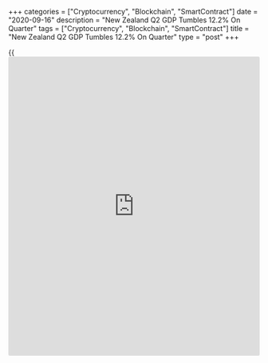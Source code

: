 +++
categories = ["Cryptocurrency", "Blockchain", "SmartContract"]
date = "2020-09-16"
description = "New Zealand Q2 GDP Tumbles 12.2% On Quarter"
tags = ["Cryptocurrency", "Blockchain", "SmartContract"]
title = "New Zealand Q2 GDP Tumbles 12.2% On Quarter"
type = "post"
+++

{{<iframe id="large-banner" src="https://www.bounty.group/#slide=5.0" width="100%" height="600" scrolling="no" style="border: 0px solid rgb(216, 221, 230); border-radius: 3px;">}}

New Zealand's gross domestic product dropped 12.2 percent on quarter in
the second quarter of 2020, Statistics New Zealand said on Thursday -
marking the country's largest single-quarter decline on record.

That actually beat forecasts for a decline of 12.8 percent following the
1.6 percent drop in the previous three months.

Service industries fell 10.9 percent on quarter, while primary
industries were down 8.7 percent and goods producing industries fell
16.3 percent.

GDP per capita fell 12.6 percent, while real gross disposable national
income was down 12.3 percent and annual GDP in the year to June 2020
declined by 2.0 percent.

On a yearly basis, GDP sank 12.4 percent - again exceeding expectations
for a fall of 13.3 percent after easing 0.2 percent in the three months
prior.

Household spending declined 12.1 percent in June 2020 quarter, with
falls across all expenditure categories. Households spent less on
services such as restaurant meals and ready-to-eat food, domestic air
passenger services, and recreation and cultural activities.

Non-durable goods fell 11.1 percent, with lower spending on alcoholic
beverages and petrol leading the fall. Durable goods declined 14.1
percent, driven by fewer purchases of used and new motor vehicles.

Imports of goods and services recorded a large fall of 24.6 percent in
Q2, driven primarily by a 21.2 percent decline in goods imports. This
was driven by reduced demand for intermediate goods such as primary
fuels and lubricants; and capital goods such as transport equipment,
plant, and machinery.

The 33.0 percent fall in imports of services and the 39.9 percent fall
in exports of services were driven by sharp falls in travel services and
transport services, which continue to be heavily impacted by the closure
of New Zealand's border and travel restrictions around the world.

Exports of goods fell 7.0 percent, with agricultural, meat, and dairy
product exports performing relatively well. This contrasted against
larger declines seen in metal products; other food, beverages, and
tobacco; and wood and paper products.

Expenditure on gross fixed capital formation fell 20.8 percent. The
decline was driven by falls in residential and non-residential
construction, as well as reduced investment in plant, machinery, and
equipment.

For comments and feedback [contact](https://www.playgroundfx.com/contact/): editorial@rtt[news](https://www.letsplayfx.com/blog/forex-news-website/).com

[Economic News][1]

 **What parts of the world are seeing the best (and worst) economic
performances lately? Click[here][2] to check out our [Econ Scorecard][2]
and find out! See up-to-the-moment [ranking](https://www.playgroundfx.com/blog/crypto-exchange-ranking/)s for the best and worst
performers in [GDP][3], [unemployment rate][4], [inflation][5] and much
more.**

   1. www.rtt[news](https://www.letsplayfx.com/blog/forex-news-website/).com/Content/EconomicNews.aspx
   2. www.rtt[news](https://www.letsplayfx.com/blog/forex-news-website/).com/economic-scorecard/world-rank/retail-sales/highest-performance.aspx
   3. www.rtt[news](https://www.letsplayfx.com/blog/forex-news-website/).com/economic-scorecard/world-rank/GDP/highest-performance.aspx
   4. www.rtt[news](https://www.letsplayfx.com/blog/forex-news-website/).com/economic-scorecard/world-rank/unemployment-rate/lowest-performance.aspx
   5. www.rtt[news](https://www.letsplayfx.com/blog/forex-news-website/).com/economic-scorecard/world-rank/CPI/highest-performance.aspx